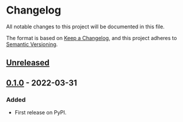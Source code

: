 # Changelog
All notable changes to this project will be documented in this file.

The format is based on [Keep a Changelog](https://keepachangelog.com/en/1.0.0/),
and this project adheres to [Semantic Versioning](https://semver.org/spec/v2.0.0.html).


## [Unreleased]

## [0.1.0] - 2022-03-31
### Added
- First release on PyPI.

[Unreleased]: https://github.com/howardjp/coms4761/compare/v0.1.0...HEAD
[0.1.0]: https://github.com/howardjp/coms4761/compare/releases/tag/v0.1.0
